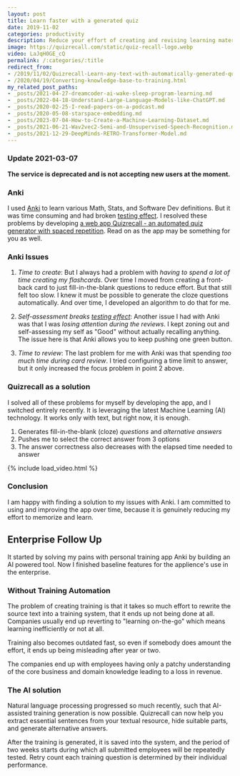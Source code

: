 ```yaml
---
layout: post
title: Learn faster with a generated quiz
date: 2019-11-02
categories: productivity
description: Reduce your effort of creating and revising learning material using a free AI-powered tool.
image: https://quizrecall.com/static/quiz-recall-logo.webp
video: LaJqH0GE_cQ
permalink: /:categories/:title
redirect_from:
- /2019/11/02/Quizrecall-Learn-any-text-with-automatically-generated-quiz.html
- /2020/04/19/Converting-knowledge-base-to-training.html
my_related_post_paths:
- _posts/2021-04-27-dreamcoder-ai-wake-sleep-program-learning.md
- _posts/2022-04-18-Understand-Large-Language-Models-like-ChatGPT.md
- _posts/2020-02-25-I-read-papers-on-a-podcast.md
- _posts/2020-05-08-starspace-embedding.md
- _posts/2023-07-04-How-to-Create-a-Machine-Learning-Dataset.md
- _posts/2021-06-21-Wav2vec2-Semi-and-Unsupervised-Speech-Recognition.md
- _posts/2021-12-29-DeepMinds-RETRO-Transformer-Model.md
---
```




### Update 2021-03-07

__The service is deprecated and is not accepting new users at the moment.__

### Anki

I used [Anki](https://apps.ankiweb.net/) to learn various Math, Stats, and Software Dev definitions.
But it was time consuming and had broken [testing effect](https://en.wikipedia.org/wiki/Testing_effect).
I resolved these problems by developing [a web app Quizrecall - an automated quiz generator with spaced repetition](https://quizrecall.com/personal).
Read on as the app may be something for you as well.

### Anki Issues

1. *Time to create*: But I always had a problem with *having to spend a lot of time creating my flashcards*. Over time I moved from creating a front-back card to just fill-in-the-blank questions to reduce effort. But that still felt too slow. I knew it must be possible to generate the cloze questions automatically. And over time, I developed an algorithm to do that for me.

2. *Self-assessment breaks [testing effect](https://en.wikipedia.org/wiki/Testing_effect)*: Another issue I had with Anki was that I was *losing attention during the reviews*. I kept zoning out and self-assessing my self as "Good" without actually recalling anything. The issue here is that Anki allows you to keep pushing one green button.

3. *Time to review*: The last problem for me with Anki was that spending *too much time during card review*. I tried configuring a time limit to answer, but it only increased the focus problem in point 2 above.


### Quizrecall as a solution

I solved all of these problems for myself by developing the app, and I switched entirely recently. It is leveraging the latest Machine Learning (AI) technology. It works only with text, but right now, it is enough.
1. Generates fill-in-the-blank (cloze) _questions_ and _alternative answers_
3. Pushes me to select the correct answer from 3 options
3. The answer correctness also decreases with the elapsed time needed to answer

{% include load_video.html %}

### Conclusion

I am happy with finding a solution to my issues with Anki. I am committed to using and improving the app over time, because it is genuinely reducing my effort to memorize and learn.


## Enterprise Follow Up

It started by solving my pains with personal training app Anki by building an AI powered tool.
Now I finished baseline features for the applience's use in the enterprise.


### Without Training Automation

The problem of creating training is that it takes so much effort to rewrite the source text into a training system, that it ends up not being done at all. Companies usually end up reverting to "learning on-the-go" which means learning inefficiently or not at all.

Training also becomes outdated fast, so even if somebody does amount the effort, it ends up being misleading after year or two.

The companies end up with employees having only a patchy understanding of the core business and domain knowledge leading to a loss in revenue.


### The AI solution

Natural language processing progressed so much recently, such that AI-assisted training generation is now possible. Quizrecall can now help you extract essential sentences from your textual resource, hide suitable parts, and generate alternative answers.

After the training is generated, it is saved into the system, and the period of two weeks starts during which all submitted employees will be repeatedly tested. Retry count each training question is determined by their individual performance.

